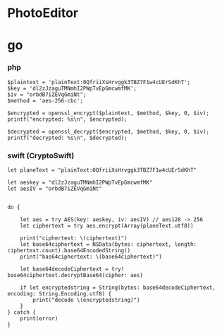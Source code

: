 # PhotoEditor
# go
### php

    $plaintext = 'plainText:0QfriiXsHrvggk3TBZ7F1w4cUErSdKhT';
    $key = 'dl2zJzaguTMNmhI2PWpTvEpGmcwmfMK';
    $iv = "orbdB7iZEVqGmiNt";
    $method = 'aes-256-cbc';

    $encrypted = openssl_encrypt($plaintext, $method, $key, 0, $iv);
    printf("encrypted: %s\n", $encrypted);

    $decrypted = openssl_decrypt($encrypted, $method, $key, 0, $iv);
    printf("decrypted: %s\n", $decrypted);


### swift (CryptoSwift)

    let planeText = "plainText:0QfriiXsHrvggk3TBZ7F1w4cUErSdKhT"

    let aeskey = "dl2zJzaguTMNmhI2PWpTvEpGmcwmfMK"
    let aesIV = "orbdB7iZEVqGmiNt"
        
        
    do {
            
        let aes = try AES(key: aeskey, iv: aesIV) // aes128 -> 256
        let ciphertext = try aes.encrypt(Array(planeText.utf8))
            
        print("ciphertext: \(ciphertext)")
        let base64ciphertext = NSData(bytes: ciphertext, length: ciphertext.count).base64EncodedString()
        print("bas64ciphertext: \(base64ciphertext)")

        let base64decodeCiphertext = try! base64ciphertext.decryptBase64(cipher: aes)
            
        if let encryptedstring = String(bytes: base64decodeCiphertext, encoding: String.Encoding.utf8) {
            print("decode \(encryptedstring)")   
        } 
    } catch {
        print(error)
    }
